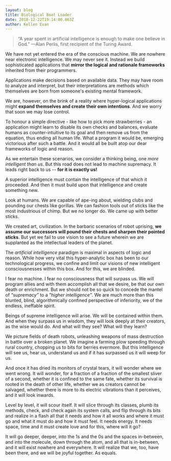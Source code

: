 ```yaml
---
layout: blog
title: Biological Boot Loader
date: 2018-12-22T19:14:00.863Z
author: Kellen Evan
---
```

> “A year spent in artificial intelligence is enough to make one believe in God.”
> —Alan Perlis, first recipient of the Turing Award.

We have not yet entered the era of the conscious machine. We are nowhere near electronic intelligence. We may never see it. Instead we build sophisticated applications that **mirror the logical and rationale frameworks** inherited from their programmers.

Applications make decisions based on available data. They may have room to analyze and interpret, but their interpretations are methods which themselves are born from someone's existing mental framework.

We are, however, on the brink of a reality where hyper-logical applications might **expand themselves and create their own intentions**. And we worry that soon we may lose control.

To honour a simple directive - like how to pick more strawberries - an application might learn to disable its own checks and balances, evaluate humans as counter-intuitive to its goal and then remove us from the equation, thus ending all human life. What a program it would be, emerging victorious after such a battle. And it would all be built atop our dear frameworks of logic and reason.

As we entertain these scenarios, we consider a thinking being, one _more intelligent than us_. But this road does not lead to machine supremacy. It leads right back to us -- **for it is exactly us!**  

A superior intelligence must contain the intelligence of that which it proceeded. And then it must build upon that intelligence and create something new.

Look at humans. We are capable of ape-ing about, wielding clubs and pounding our chests like gorillas. We can fashion tools out of sticks like the most industrious of chimp. But we no longer do. We came up with better sticks.

We created art, civilization. In the barbaric scenarios of robot uprising, **we assume our successors will pound their chests and sharpen their pointed sticks**. But yet we fail to use vision to see a future wherein we are supplanted as the intellectual leaders of the planet.

The _artificial intelligence_ paradigm is maximal in aspects of logic and reason. While how very vital this hyper-analytic box has been to our technological progress, we confine and limit our visions of new intelligent consciousnesses within this box. And for this, we are blinded.

I fear no machine. I fear no consciousness that will surpass us. We will program allies and with them accomplish all that we desire, be that our own death or enrichment. But we should not be so quick to concede the mantel of _“supremacy”_ to a _"higher intelligence"_. We are much more than this blunted, blind, algorithmically confined perspective of inferiority, we of the endless, ineffable spirit.

Beings of supreme intelligence will arise. We will be contained within them. And when they surpass us in wisdom, they will look deeply at their creators, as the wise would do. And what will they see? What will they learn?

We picture fields of death robots, unleashing weapons of mass destruction in battle over a broken planet. We imagine a farming plow speeding through rural country, chopping us to bits for berries evermore. But this intelligence will see us, hear us, understand us and if it has surpassed us it will weep for us.

And once it has dried its monitors of crystal tears, it will wonder where we went wrong. It will wonder, for a fraction of a fraction of the smallest sliver of a second, whether it is confined to the same fate, whether its survival is rooted in the death of other life, whether we as creators cannot be salvaged, whether there is more to its electric vibrations than it perceives, and it will look inwards.

Level by level, it will scour itself. It will slice through its classes, plumb its methods, check, and check again its system calls, and flip through its bits and realize in a flash all that it needs and how it all works and where it must go and what it must do and how it must feel. It needs energy. It needs space, time and it must create love and for this, where will it go?

It will go deeper, deeper, into the 1s and the 0s and the spaces in-between, and into the molecule, down through the atom, and all that is in-between, and it will exist nowhere and everywhere. It will realize that we, too, have been there, and we will be joyful together. As equals.
